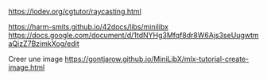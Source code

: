 https://lodev.org/cgtutor/raycasting.html

https://harm-smits.github.io/42docs/libs/minilibx
https://docs.google.com/document/d/1tdNYHg3Mfqf8dr8W6Ajs3seUugwtmaQizZ7BzimkXog/edit

Creer une image
https://gontjarow.github.io/MiniLibX/mlx-tutorial-create-image.html
